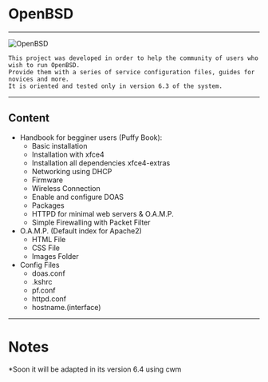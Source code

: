 # OpenBSD 
_ _ _

![OpenBSD](https://steemitimages.com/p/2gsjgna1uruvUuS7ndh9YqVwYGPLVszbFLwwpAYXZjh5CFddoZeD9ocTScVh9Btm6fHk1CLZgTpgTJCbr4AwHg1isvyyuWtcqZp7JXqtsoU9RvdGNS?format=match&mode=fit)

```
This project was developed in order to help the community of users who wish to run OpenBSD.
Provide them with a series of service configuration files, guides for novices and more.
It is oriented and tested only in version 6.3 of the system.
```
_ _ _

##  Content
* Handbook for begginer users (Puffy Book):
  *  Basic installation
  *  Installation with xfce4
  *  Installation all dependencies xfce4-extras
  *  Networking using DHCP
  *  Firmware
  *  Wireless Connection
  *  Enable and configure DOAS
  *  Packages
  *  HTTPD for minimal web servers & O.A.M.P.
  *  Simple Firewalling with Packet Filter
* O.A.M.P. (Default index for Apache2)
  *  HTML File
  *  CSS File 
  *  Images Folder
* Config Files
  *  doas.conf
  *  .kshrc
  *  pf.conf
  *  httpd.conf
  *  hostname.(interface)

_ _ _

# Notes
*Soon it will be adapted in its version 6.4 using cwm
